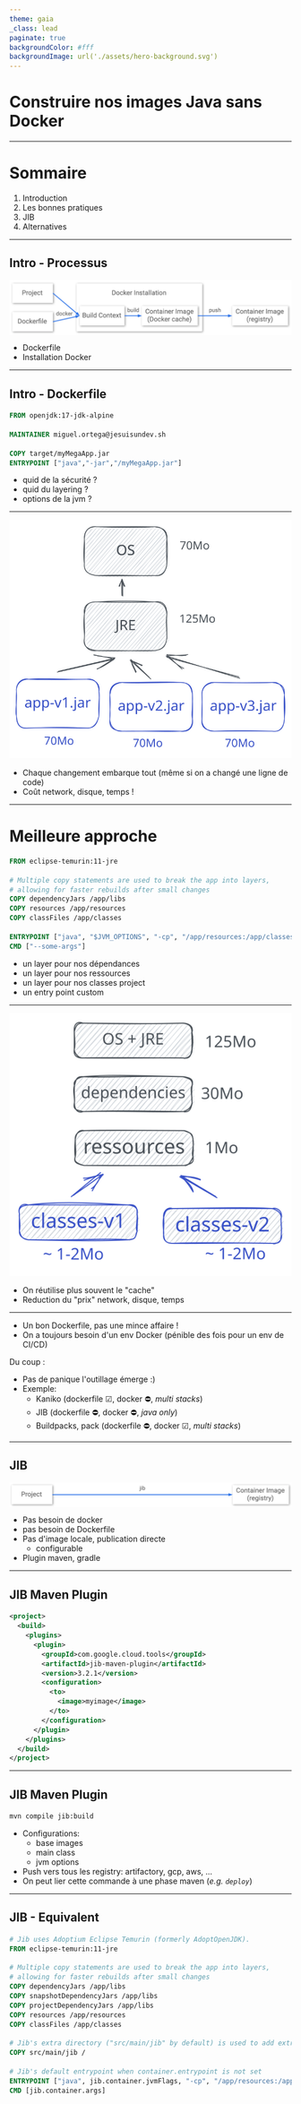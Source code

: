 ```yaml
---
theme: gaia
_class: lead
paginate: true
backgroundColor: #fff
backgroundImage: url('./assets/hero-background.svg')
---
```


<style>
img[alt~="center"] {
  display: block;
  margin: 0 auto;
}
</style>
# Construire nos images Java sans Docker

---
# Sommaire

1. Introduction 
2. Les bonnes pratiques
3. JIB
4. Alternatives

---
## Intro - Processus

![width:950px center](assets/docker-java/docker_build_flow.png)

- Dockerfile
- Installation Docker

--- 
## Intro - Dockerfile

```dockerfile
FROM openjdk:17-jdk-alpine

MAINTAINER miguel.ortega@jesuisundev.sh

COPY target/myMegaApp.jar
ENTRYPOINT ["java","-jar","/myMegaApp.jar"]
```

- quid de la sécurité ?
- quid du layering ?
- options de la jvm ?


--- 
![bg left:65%](assets/docker-java/java_docker_layer_1.svg)

- Chaque changement embarque tout (même si on a changé une ligne de code)
- Coût network, disque, temps !


--- 
# Meilleure approche

```dockerfile
FROM eclipse-temurin:11-jre

# Multiple copy statements are used to break the app into layers,
# allowing for faster rebuilds after small changes
COPY dependencyJars /app/libs
COPY resources /app/resources
COPY classFiles /app/classes

ENTRYPOINT ["java", "$JVM_OPTIONS", "-cp", "/app/resources:/app/classes:/app/libs/*","com.example.Main.class"]
CMD ["--some-args"]
```

- un layer pour nos dépendances 
- un layer pour nos ressources 
- un layer pour nos classes project
- un entry point custom

--- 
![bg left:65%](assets/docker-java/java_docker_layer_2.svg)

- On réutilise plus souvent le "cache"
- Reduction du "prix" network, disque, temps

---

- Un bon Dockerfile, pas une mince affaire !
- On a toujours besoin d'un env Docker (pénible des fois pour un env de CI/CD)

Du coup :

- Pas de panique l'outillage émerge :)
- Exemple:
  - Kaniko (dockerfile ☑, docker ⛔, _multi stacks_)
  - JIB (dockerfile ⛔, docker ⛔, _java only_)
  - Buildpacks, pack (dockerfile ⛔, docker ☑, _multi stacks_)

---
## JIB

![width:950px center](assets/docker-java/jib_build_flow.png)

- Pas besoin de docker
- pas besoin de Dockerfile
- Pas d'image locale, publication directe
  - configurable
- Plugin maven, gradle

---
## JIB Maven Plugin

```xml
<project>
  <build>
    <plugins>
      <plugin>
        <groupId>com.google.cloud.tools</groupId>
        <artifactId>jib-maven-plugin</artifactId>
        <version>3.2.1</version>
        <configuration>
          <to>
            <image>myimage</image>
          </to>
        </configuration>
      </plugin>
    </plugins>
  </build>
</project>
```

---
## JIB Maven Plugin

```bash
mvn compile jib:build
```

- Configurations:
  - base images 
  - main class
  - jvm options
- Push vers tous les registry: artifactory, gcp, aws, ...
- On peut lier cette commande à une phase maven (_e.g. `deploy`_)
---
## JIB - Equivalent

```dockerfile
# Jib uses Adoptium Eclipse Temurin (formerly AdoptOpenJDK).
FROM eclipse-temurin:11-jre

# Multiple copy statements are used to break the app into layers,
# allowing for faster rebuilds after small changes
COPY dependencyJars /app/libs
COPY snapshotDependencyJars /app/libs
COPY projectDependencyJars /app/libs
COPY resources /app/resources
COPY classFiles /app/classes

# Jib's extra directory ("src/main/jib" by default) is used to add extra, non-classpath files
COPY src/main/jib /

# Jib's default entrypoint when container.entrypoint is not set
ENTRYPOINT ["java", jib.container.jvmFlags, "-cp", "/app/resources:/app/classes:/app/libs/*", jib.container.mainClass]
CMD [jib.container.args]
```